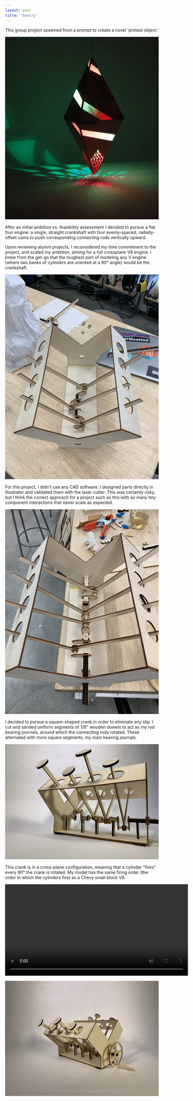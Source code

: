 ```yaml
---
layout: post
title: 'Sentry'
---
```


This group project spawned from a prompt to create a novel 'protest object.'

![dark hero shot](media/sentry/dark_hero.jpg)

After an initial ambition vs. feasibility assessment I decided to pursue a flat four engine: 
a single, straight crankshaft with four evenly-spaced, radially-offset cams to push corresponding connecting rods 
vertically upward.

Upon reviewing alumni projects, I reconsidered my time commitment to the project, and scaled my ambition, aiming for a full crossplane 
V8 engine. I knew from the get-go that the toughest part of modeling any V engine (where two banks of cylinders 
are oriented at a 90° angle) would be the crankshaft.

![halfcrank](media/v8/halfcrank.jpeg)

For this project, I didn't use any CAD software. I designed parts directly in Illustrator and validated them with the laser cutter. 
This was certainly risky, but I think the correct approach for a project such as this with 
so many tiny component interactions that never scale as expected.

![halfcrank](media/v8/fullcrank.jpeg)

I decided to pursue a square-shaped crank in order to eliminate any slip. I cut and sanded uniform 
segments of 1/8" wooden dowels to act as my rod bearing journals, around which the connecting rods 
rotated. These alternated with more square segments, my main bearing journals.

![crankporn](media/v8/crank.jpeg)

This crank is in a cross-plane configuration, meaning that a cylinder "fires" every 90° the crank 
is rotated. My model has the same firing order (the order in which the cylinders fire) as a Chevy small block V8.

<video width="600" controls>
  <source src="media/v8/rotation.mp4" type="video/mp4">
  <p>Your browser doesn't support HTML5 video. Here is
     a <a href="https://youtu.be/Z09ctN7BRMc">link to the video</a> instead.</p>
</video>


![finally](media/v8/hero.jpeg)
